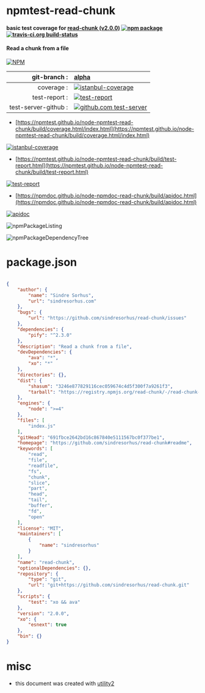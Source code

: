# npmtest-read-chunk

#### basic test coverage for  [read-chunk (v2.0.0)](https://github.com/sindresorhus/read-chunk#readme)  [![npm package](https://img.shields.io/npm/v/npmtest-read-chunk.svg?style=flat-square)](https://www.npmjs.org/package/npmtest-read-chunk) [![travis-ci.org build-status](https://api.travis-ci.org/npmtest/node-npmtest-read-chunk.svg)](https://travis-ci.org/npmtest/node-npmtest-read-chunk)

#### Read a chunk from a file

[![NPM](https://nodei.co/npm/read-chunk.png?downloads=true&downloadRank=true&stars=true)](https://www.npmjs.com/package/read-chunk)

| git-branch : | [alpha](https://github.com/npmtest/node-npmtest-read-chunk/tree/alpha)|
|--:|:--|
| coverage : | [![istanbul-coverage](https://npmtest.github.io/node-npmtest-read-chunk/build/coverage.badge.svg)](https://npmtest.github.io/node-npmtest-read-chunk/build/coverage.html/index.html)|
| test-report : | [![test-report](https://npmtest.github.io/node-npmtest-read-chunk/build/test-report.badge.svg)](https://npmtest.github.io/node-npmtest-read-chunk/build/test-report.html)|
| test-server-github : | [![github.com test-server](https://npmtest.github.io/node-npmtest-read-chunk/GitHub-Mark-32px.png)](https://npmtest.github.io/node-npmtest-read-chunk/build/app/index.html) | | build-artifacts : | [![build-artifacts](https://npmtest.github.io/node-npmtest-read-chunk/glyphicons_144_folder_open.png)](https://github.com/npmtest/node-npmtest-read-chunk/tree/gh-pages/build)|

- [https://npmtest.github.io/node-npmtest-read-chunk/build/coverage.html/index.html](https://npmtest.github.io/node-npmtest-read-chunk/build/coverage.html/index.html)

[![istanbul-coverage](https://npmtest.github.io/node-npmtest-read-chunk/build/screenCapture.buildCi.browser.%252Ftmp%252Fbuild%252Fcoverage.lib.html.png)](https://npmtest.github.io/node-npmtest-read-chunk/build/coverage.html/index.html)

- [https://npmtest.github.io/node-npmtest-read-chunk/build/test-report.html](https://npmtest.github.io/node-npmtest-read-chunk/build/test-report.html)

[![test-report](https://npmtest.github.io/node-npmtest-read-chunk/build/screenCapture.buildCi.browser.%252Ftmp%252Fbuild%252Ftest-report.html.png)](https://npmtest.github.io/node-npmtest-read-chunk/build/test-report.html)

- [https://npmdoc.github.io/node-npmdoc-read-chunk/build/apidoc.html](https://npmdoc.github.io/node-npmdoc-read-chunk/build/apidoc.html)

[![apidoc](https://npmdoc.github.io/node-npmdoc-read-chunk/build/screenCapture.buildCi.browser.%252Ftmp%252Fbuild%252Fapidoc.html.png)](https://npmdoc.github.io/node-npmdoc-read-chunk/build/apidoc.html)

![npmPackageListing](https://npmtest.github.io/node-npmtest-read-chunk/build/screenCapture.npmPackageListing.svg)

![npmPackageDependencyTree](https://npmtest.github.io/node-npmtest-read-chunk/build/screenCapture.npmPackageDependencyTree.svg)



# package.json

```json

{
    "author": {
        "name": "Sindre Sorhus",
        "url": "sindresorhus.com"
    },
    "bugs": {
        "url": "https://github.com/sindresorhus/read-chunk/issues"
    },
    "dependencies": {
        "pify": "^2.3.0"
    },
    "description": "Read a chunk from a file",
    "devDependencies": {
        "ava": "*",
        "xo": "*"
    },
    "directories": {},
    "dist": {
        "shasum": "3246e877829116cec059674c4d5f300f7a9261f3",
        "tarball": "https://registry.npmjs.org/read-chunk/-/read-chunk-2.0.0.tgz"
    },
    "engines": {
        "node": ">=4"
    },
    "files": [
        "index.js"
    ],
    "gitHead": "691fbce2642bd16c867840e5111567bc0f377be1",
    "homepage": "https://github.com/sindresorhus/read-chunk#readme",
    "keywords": [
        "read",
        "file",
        "readfile",
        "fs",
        "chunk",
        "slice",
        "part",
        "head",
        "tail",
        "buffer",
        "fd",
        "open"
    ],
    "license": "MIT",
    "maintainers": [
        {
            "name": "sindresorhus"
        }
    ],
    "name": "read-chunk",
    "optionalDependencies": {},
    "repository": {
        "type": "git",
        "url": "git+https://github.com/sindresorhus/read-chunk.git"
    },
    "scripts": {
        "test": "xo && ava"
    },
    "version": "2.0.0",
    "xo": {
        "esnext": true
    },
    "bin": {}
}
```



# misc
- this document was created with [utility2](https://github.com/kaizhu256/node-utility2)
